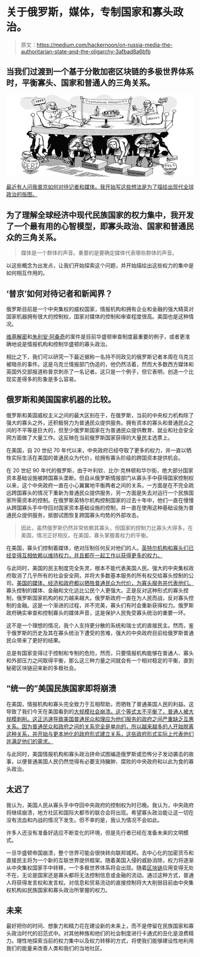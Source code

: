 # 关于俄罗斯，媒体，专制国家和寡头政治。

> 原文：<https://medium.com/hackernoon/on-russia-media-the-authoritarian-state-and-the-oligarchy-3afbad8a6bfb>

## 当我们过渡到一个基于分散加密区块链的多极世界体系时，平衡寡头、国家和普通人的三角关系。

![](img/7f3570aadd9a03d8185c3d5def82a073.png)

[最近有人问我普京如何对待记者和媒体。我开始写这些想法是为了描绘出现代全球政治的版图。](/@HowardFinster/hezekiah-winter-you-forgot-to-find-an-excuse-how-putins-treats-journalists-and-the-press-45e503508944)

## 为了理解全球经济中现代民族国家的权力集中，我开发了一个最有用的心智模型，即寡头政治、国家和普通民众的三角关系。

> 媒体是一个群体的声音。重要的是要确定媒体代表哪些群体的声音。

以这些概念为出发点，让我们开始探索这个问题，并开始描绘出这些权力的集中是如何相互作用的。

## ‘普京’如何对待记者和新闻界？

俄罗斯目前是一个中央集权的威权国家，情报机构和拥有企业和金融的强大精英对国家机器拥有很大的控制权，国家对媒体的控制和审查程度很高。美国也是这种情况。

[维基解密](https://wikileaks.org/)和[朱利安·阿桑奇](https://www.ted.com/talks/julian_assange_why_the_world_needs_wikileaks)的案件是目前华盛顿审查制度最重要的例子，或者更准确地说是情报机构和控制华盛顿的寡头政治。

相比之下，我们可以研究一下最近据称一名持不同政见的俄罗斯记者本周在乌克兰被暗杀的事件。这是乌克兰情报部门伪造的，他仍然活着，然而大多数西方媒体和英国外交部报道称普京刺杀了一名记者。这只是一个例子，但它表明，创造一个比现实差得多的形象是多么容易。

## 俄罗斯和美国国家机器的比较。

俄罗斯和美国威权主义之间的最大区别在于，在俄罗斯，当前的中央权力机构除了强大的寡头之外，还积极努力为普通民众提供服务。拥有资本的寡头和普通民众之间的不平等是巨大的，但至少俄罗斯国家在为普通民众提供教育、就业和社会安全网方面做了大量工作。这反映在当前俄罗斯国家获得的大量民主选票上。

在美国，自 20 世纪 70 年代以来，中央政府已经夺取了更多的权力，并一直以牺牲实际生活在美国的普通民众为代价，给拥有寡头阶级的跨国资本提供机会。

在 20 世纪 90 年代的俄罗斯，由于叶利钦、比尔·克林顿和华尔街，绝大部分国家资本基础设施被跨国寡头垄断。但自从俄罗斯情报部门从寡头手中获得国家控制权以来，这个中央政府一直在小心翼翼地平衡两者之间的关系，一方面是在不完全疏远跨国寡头的情况下重新为普通民众提供服务，另一方面是失去对运行一个民族国家所需资本的控制。在俄罗斯英特尔机构控制国家的过去十年中，他们一直在慢慢从跨国寡头手中夺回对国家资本基础设施的控制，并一直在使用这种基础设施为普通民众提供服务，抵御试图恢复跨国寡头均势的外部攻击。

> 因此，虽然俄罗斯仍然非常依赖其寡头，但国家的控制力比寡头大得多。在美国，情况正好相反。在美国，寡头掌握着权力的平衡。

在美国，寡头们控制着媒体，绝对压制任何反对他们的人。[英特尔机构和寡头们已经变得互相依赖以维持权力，并且都在一起工作以获得更多的权力。](/insurge-intelligence/beyond-trump-rebooting-the-system-from-inside-the-death-machine-7a9488adcf81)

与此同时，美国的民主制度完全失灵，根本不能代表美国人民。强大的中央集权政府取消了几乎所有的社会安全网，并将大多数基本服务的所有权交给寡头控制的公司。[美国的媒体、经济和政府都以牺牲普通民众为代价，为寡头服务并代表他们。](https://medium.com/insurge-intelligence/deepstate/home)寡头控制的媒体、金融和文化远比公民个人更强大。正是反对这种形式的寡头控制，俄罗斯国家机构的权力越来越大。俄罗斯政府一直在为人民而战，反对寡头控制的金融。这是一个渐进的过程，并不完美，寡头们有时会重新获得权力。俄罗斯政府确实审查和控制寡头的媒体声音，这是保护人民免受寡头统治的重要一环。

这不是一个理想的情况，我个人支持更分散的系统和瑞士式的直接民主。然而，鉴于俄罗斯的历史及其在寡头统治下遭受的苦难，强大的中央政府目前给俄罗斯普通民众带来了更好的结果。

总是有国家变得过于控制和专制的危险，然而，只要情报机构能够在普通人、寡头和外部压力之间取得平衡，那么这三种力量之间就会有一个相对稳定的平衡，直到秘密区块链迎来新的多极社会。

## “统一的”美国民族国家即将崩溃

在美国，情报机构和寡头完全致力于互相帮助，而牺牲了普通美国人民的利益。这导致了我们今天在美国看到的[大规模社会崩溃。这个等式太不平衡了，普通人被大规模剥削。这正迅速导致美国普通民众和理应为他们服务的政府之间严重缺乏互惠关系。因为普通民众和政府之间的关系完全是单向的，所以越来越多的人开始脱离这种关系，并开始与更本地化的政府形式建立关系，这些政府形式实际上代表他们并满足他们的需求。](https://eand.co/)

与此同时，美国情报机构和寡头政治拼命试图编造俄罗斯或恐怖分子发动袭击的故事，以便普通美国人民仍然觉得有必要支持臃肿、腐败的中央政府和以此为食的寡头政治。

## 太迟了

我认为，美国人民从寡头手中夺回中央政府的控制权为时已晚。我认为，中央政府将继续崩溃，地方社区和国际大都市的联合会将出现。希望寡头政治能让这一切在没有流血和内战的情况下发生。但不幸的是，我认为情况不会如此。

许多人还没有准备好适应不断变化的环境，但是先行者已经在准备未来的文明模式。

一旦华盛顿帝国崩溃，整个世界可能会很快转向联邦城邦。去中心化的加密货币和直接民主将为一个新的互联世界提供框架。随着美国入侵的威胁消除，权力将逐渐从中央集权国家手中转移，一个多极世界体系将会出现。随着[区块链](https://hackernoon.com/tagged/blockchain)应用变得无处不在，无论是国家还是寡头都将无法控制信息或金融的流动。通过这种方式，普通人将获得发言权和发言权。对信息和贸易流动的直接控制将大大削弱目前由中央集权机构如民族国家和寡头政治所掌握的权力。

## 未来

最好把你的时间、想象力和精力花在建设新的未来上，而不是停留在民族国家和寡头政治时代的旧范式中。对其他种族和他们的社会制度进行卡通式的丑化是浪费精力。理性地探索当前的权力集中以及权力转移的方式，将使我们能够建设性地利用我们的能量来改善人类和我们的当地社区。